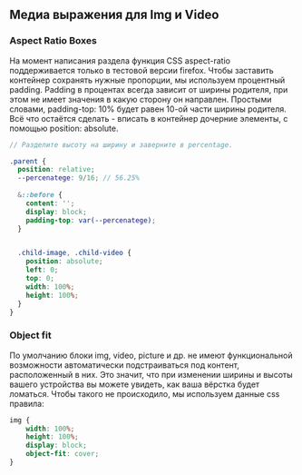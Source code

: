 ## Медиа выражения для Img и Video

### Aspect Ratio Boxes

На момент написания раздела функция CSS aspect-ratio поддерживается только в тестовой версии firefox.
Чтобы заставить контейнер сохранять нужные пропорции, мы используем процентный padding.
Padding в процентах всегда зависит от ширины родителя, при этом не имеет значения в какую сторону он направлен.
Простыми словами, padding-top: 10% будет равен 10-ой части ширины родителя.
Всё что остаётся сделать - вписать в контейнер дочерние элементы, с помощью position: absolute.

```scss
// Разделите высоту на ширину и заверните в percentage.

.parent {
  position: relative;
  --percenatege: 9/16; // 56.25%
  
  &::before {
    content: '';
    display: block;
    padding-top: var(--percenatege);
  }


  .child-image, .child-video {
    position: absolute;
    left: 0;
    top: 0;
    width: 100%;
    height: 100%;
  }
}
```

### Object fit

По умолчанию блоки img, video, picture и др. не имеют функциональной возможности
автоматически подстраиваться под контент, расположенный в них.
Это значит, что при изменении ширины и высоты вашего устройства вы можете увидеть, как ваша вёрстка будет ломаться.
Чтобы такого не происходило, мы используем данные css правила:

```css
img {
    width: 100%;
    height: 100%;
    display: block;
    object-fit: cover;
}
```
